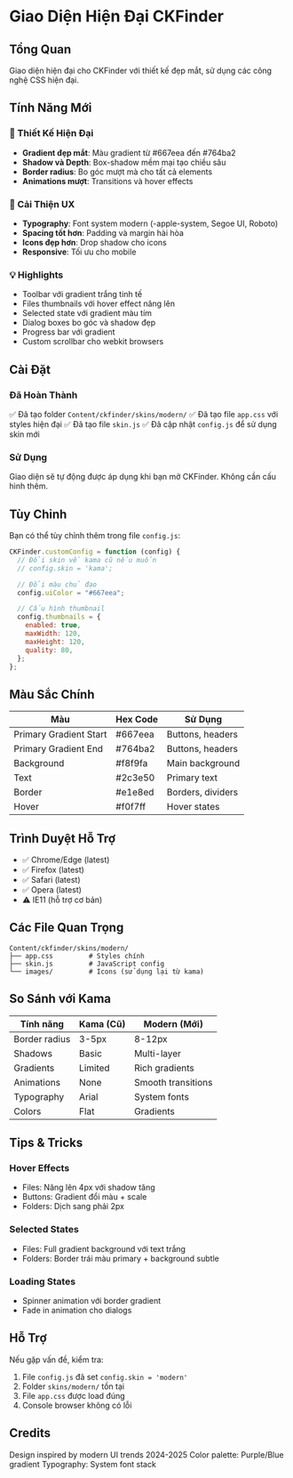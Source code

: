 # Giao Diện Hiện Đại CKFinder

## Tổng Quan

Giao diện hiện đại cho CKFinder với thiết kế đẹp mắt, sử dụng các công nghệ CSS hiện đại.

## Tính Năng Mới

### 🎨 Thiết Kế Hiện Đại

- **Gradient đẹp mắt**: Màu gradient từ #667eea đến #764ba2
- **Shadow và Depth**: Box-shadow mềm mại tạo chiều sâu
- **Border radius**: Bo góc mượt mà cho tất cả elements
- **Animations mượt**: Transitions và hover effects

### 🎯 Cải Thiện UX

- **Typography**: Font system modern (-apple-system, Segoe UI, Roboto)
- **Spacing tốt hơn**: Padding và margin hài hòa
- **Icons đẹp hơn**: Drop shadow cho icons
- **Responsive**: Tối ưu cho mobile

### 💡 Highlights

- Toolbar với gradient trắng tinh tế
- Files thumbnails với hover effect nâng lên
- Selected state với gradient màu tím
- Dialog boxes bo góc và shadow đẹp
- Progress bar với gradient
- Custom scrollbar cho webkit browsers

## Cài Đặt

### Đã Hoàn Thành

✅ Đã tạo folder `Content/ckfinder/skins/modern/`
✅ Đã tạo file `app.css` với styles hiện đại
✅ Đã tạo file `skin.js`
✅ Đã cập nhật `config.js` để sử dụng skin mới

### Sử Dụng

Giao diện sẽ tự động được áp dụng khi bạn mở CKFinder. Không cần cấu hình thêm.

## Tùy Chỉnh

Bạn có thể tùy chỉnh thêm trong file `config.js`:

```javascript
CKFinder.customConfig = function (config) {
  // Đổi skin về kama cũ nếu muốn
  // config.skin = 'kama';

  // Đổi màu chủ đạo
  config.uiColor = "#667eea";

  // Cấu hình thumbnail
  config.thumbnails = {
    enabled: true,
    maxWidth: 120,
    maxHeight: 120,
    quality: 80,
  };
};
```

## Màu Sắc Chính

| Màu                    | Hex Code | Sử Dụng           |
| ---------------------- | -------- | ----------------- |
| Primary Gradient Start | #667eea  | Buttons, headers  |
| Primary Gradient End   | #764ba2  | Buttons, headers  |
| Background             | #f8f9fa  | Main background   |
| Text                   | #2c3e50  | Primary text      |
| Border                 | #e1e8ed  | Borders, dividers |
| Hover                  | #f0f7ff  | Hover states      |

## Trình Duyệt Hỗ Trợ

- ✅ Chrome/Edge (latest)
- ✅ Firefox (latest)
- ✅ Safari (latest)
- ✅ Opera (latest)
- ⚠️ IE11 (hỗ trợ cơ bản)

## Các File Quan Trọng

```
Content/ckfinder/skins/modern/
├── app.css         # Styles chính
├── skin.js         # JavaScript config
└── images/         # Icons (sử dụng lại từ kama)
```

## So Sánh với Kama

| Tính năng     | Kama (Cũ) | Modern (Mới)       |
| ------------- | --------- | ------------------ |
| Border radius | 3-5px     | 8-12px             |
| Shadows       | Basic     | Multi-layer        |
| Gradients     | Limited   | Rich gradients     |
| Animations    | None      | Smooth transitions |
| Typography    | Arial     | System fonts       |
| Colors        | Flat      | Gradients          |

## Tips & Tricks

### Hover Effects

- Files: Nâng lên 4px với shadow tăng
- Buttons: Gradient đổi màu + scale
- Folders: Dịch sang phải 2px

### Selected States

- Files: Full gradient background với text trắng
- Folders: Border trái màu primary + background subtle

### Loading States

- Spinner animation với border gradient
- Fade in animation cho dialogs

## Hỗ Trợ

Nếu gặp vấn đề, kiểm tra:

1. File `config.js` đã set `config.skin = 'modern'`
2. Folder `skins/modern/` tồn tại
3. File `app.css` được load đúng
4. Console browser không có lỗi

## Credits

Design inspired by modern UI trends 2024-2025
Color palette: Purple/Blue gradient
Typography: System font stack
